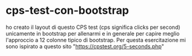 # cps-test-con-bootstrap
ho creato il layout di questo CPS test (cps significa clicks per second) unicamente in bootstrap per allenarmi e in generale per capire meglio l'approccio a 12 colonne tipico di bootstrap.
Per questa esercitazione mi sono ispirato a questo sito "https://cpstest.org/5-seconds.php"
